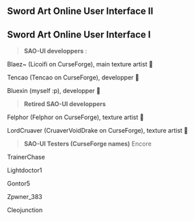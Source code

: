 ## Sword Art Online User Interface II



## Sword Art Online User Interface I

> **SAO-UI developpers** :

Blaez~ (Licoifi on CurseForge), main texture artist 💖

Tencao (Tencao on CurseForge), developper 💖

Bluexin (myself :p), developper 💖

> **Retired SAO-UI developpers**

Felphor (Felphor on CurseForge), texture artist 💖

LordCruaver (CruaverVoidDrake on CurseForge), texture artist 💖

> **SAO-UI Testers (CurseForge names)**
Encore

TrainerChase

Lightdoctor1

Gontor5

Zpwner_383

Cleojunction
